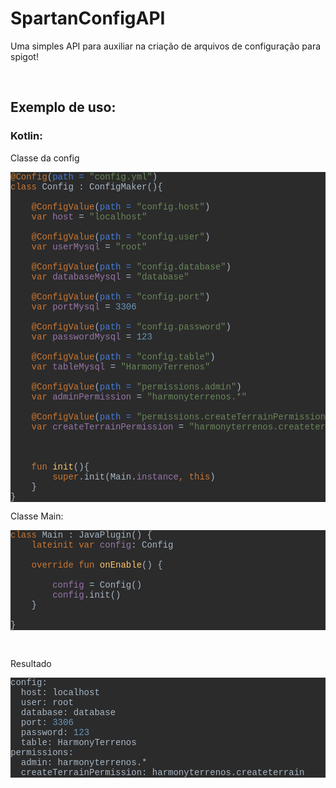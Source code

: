 <h1 style="text-align: left;"><strong>SpartanConfigAPI</strong></h1>
<p style="text-align: left;">Uma simples API para auxiliar na cria&ccedil;&atilde;o de arquivos de configura&ccedil;&atilde;o para spigot!</p>
<p style="text-align: left;">&nbsp;</p>
<h2>Exemplo de uso:</h2>
<h3 style="text-align: left;">Kotlin:</h3>
<p style="text-align: left;">Classe da config</p>
<pre style="background-color: #2b2b2b; color: #a9b7c6; font-family: 'Courier New'; font-size: 9,0pt;"><span style="color: #cc7832;">@Config</span>(<span style="color: #467cda;">path = </span><span style="color: #6a8759;">"config.yml"</span>)<br /><span style="color: #cc7832;">class </span>Config : ConfigMaker(){<br /><br />    <span style="color: #cc7832;">@ConfigValue</span>(<span style="color: #467cda;">path = </span><span style="color: #6a8759;">"config.host"</span>)<br />    <span style="color: #cc7832;">var </span><span style="color: #9876aa;">host </span>= <span style="color: #6a8759;">"localhost"<br /></span><span style="color: #6a8759;"><br /></span>    <span style="color: #cc7832;">@ConfigValue</span>(<span style="color: #467cda;">path = </span><span style="color: #6a8759;">"config.user"</span>)<br />    <span style="color: #cc7832;">var </span><span style="color: #9876aa;">userMysql </span>= <span style="color: #6a8759;">"root"<br /></span><span style="color: #6a8759;"><br /></span>    <span style="color: #cc7832;">@ConfigValue</span>(<span style="color: #467cda;">path = </span><span style="color: #6a8759;">"config.database"</span>)<br />    <span style="color: #cc7832;">var </span><span style="color: #9876aa;">databaseMysql </span>= <span style="color: #6a8759;">"database"<br /></span><span style="color: #6a8759;"><br /></span>    <span style="color: #cc7832;">@ConfigValue</span>(<span style="color: #467cda;">path = </span><span style="color: #6a8759;">"config.port"</span>)<br />    <span style="color: #cc7832;">var </span><span style="color: #9876aa;">portMysql </span>= <span style="color: #6897bb;">3306<br /></span><span style="color: #6897bb;"><br /></span>    <span style="color: #cc7832;">@ConfigValue</span>(<span style="color: #467cda;">path = </span><span style="color: #6a8759;">"config.password"</span>)<br />    <span style="color: #cc7832;">var </span><span style="color: #9876aa;">passwordMysql </span>= <span style="color: #6897bb;">123<br /></span><span style="color: #6897bb;"><br /></span>    <span style="color: #cc7832;">@ConfigValue</span>(<span style="color: #467cda;">path = </span><span style="color: #6a8759;">"config.table"</span>)<br />    <span style="color: #cc7832;">var </span><span style="color: #9876aa;">tableMysql </span>= <span style="color: #6a8759;">"HarmonyTerrenos"<br /></span><span style="color: #6a8759;"><br /></span>    <span style="color: #cc7832;">@ConfigValue</span>(<span style="color: #467cda;">path = </span><span style="color: #6a8759;">"permissions.admin"</span>)<br />    <span style="color: #cc7832;">var </span><span style="color: #9876aa;">adminPermission </span>= <span style="color: #6a8759;">"harmonyterrenos.*"<br /></span><span style="color: #6a8759;"><br /></span>    <span style="color: #cc7832;">@ConfigValue</span>(<span style="color: #467cda;">path = </span><span style="color: #6a8759;">"permissions.createTerrainPermission"</span>)<br />    <span style="color: #cc7832;">var </span><span style="color: #9876aa;">createTerrainPermission </span>= <span style="color: #6a8759;">"harmonyterrenos.createterrain"<br /></span><span style="color: #6a8759;"><br /></span><span style="color: #6a8759;"><br /></span><span style="color: #6a8759;"><br /></span>    <span style="color: #cc7832;">fun </span><span style="color: #ffc66d;">init</span>(){<br />        <span style="color: #cc7832;">super</span>.init(Main.<span style="color: #9876aa;">instance</span><span style="color: #cc7832;">, this</span>)<br />    }<br />}</pre>
<p style="text-align: left;">Classe Main:</p>
<pre style="background-color: #2b2b2b; color: #a9b7c6; font-family: 'Courier New'; font-size: 9,0pt;"><span style="color: #cc7832;">class </span>Main : JavaPlugin() {<br />    <span style="color: #cc7832;">lateinit var </span><span style="color: #9876aa;">config</span>: Config<span style="color: #cc7832;"><br /></span><span style="color: #cc7832;"><br /></span><span style="color: #cc7832;">    override fun </span><span style="color: #ffc66d;">onEnable</span>() {<br /><br />        <span style="color: #9876aa;">config </span>= Config()<br />        <span style="color: #9876aa;">config</span>.init()<br />    }<br /><br />}</pre>
<p>&nbsp;</p>
<p>Resultado</p>
<pre style="background-color: #2b2b2b; color: #a9b7c6; font-family: 'Courier New'; font-size: 9,0pt;">config:<br />  host: localhost<br />  user: root<br />  database: database<br />  port: <span style="color: #6897bb;">3306<br /></span>  password: <span style="color: #6897bb;">123<br /></span>  table: HarmonyTerrenos<br />permissions:<br />  admin: harmonyterrenos.*<br />  createTerrainPermission: harmonyterrenos.createterrain</pre>
